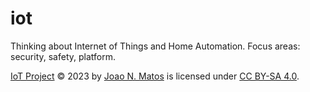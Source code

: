 # iot
Thinking about Internet of Things and Home Automation. Focus areas: security, safety, platform.

[IoT Project](https://github.com/joaonmatos/iot) © 2023 by [Joao N. Matos](https://www.linkedin.com/in/joaonmatos/) is licensed under [CC BY-SA 4.0](https://creativecommons.org/licenses/by-sa/4.0/).
